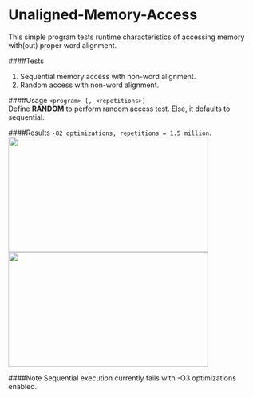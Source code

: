 # Unaligned-Memory-Access
This simple program tests runtime characteristics of accessing memory with(out) proper word alignment.

####Tests
<ol>
<li>Sequential memory access with non-word alignment.</li>
<li>Random access with non-word alignment.</li>
</ol>

####Usage
`<program> [, <repetitions>]`<br/>
Define **RANDOM** to perform random access test. Else, it defaults to sequential.

####Results
`-O2 optimizations, repetitions = 1.5 million`. <br/>
<img src="https://cloud.githubusercontent.com/assets/5760562/7217651/f40e3b2e-e608-11e4-9ab3-9670a7b4f73b.png" width="400" height="230"/>
<img src="https://cloud.githubusercontent.com/assets/5760562/7217653/197856f6-e609-11e4-8d5d-705e8c5fa457.png" width="400" height="230"/>

####Note
Sequential execution currently fails with -O3 optimizations enabled.
